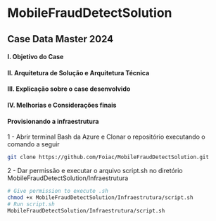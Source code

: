 # MobileFraudDetectSolution
## Case Data Master 2024

#### I. Objetivo do Case

#### II. Arquitetura de Solução e Arquitetura Técnica

#### III. Explicação sobre o case desenvolvido

#### IV. Melhorias e Considerações finais

#### Provisionando a infraestrutura
1 - Abrir terminal Bash da Azure e Clonar o repositório executando o comando a seguir

```bash
git clone https://github.com/Foiac/MobileFraudDetectSolution.git
```

2 - Dar permissão e executar o arquivo script.sh no diretório MobileFraudDetectSolution/Infraestrutura

```bash
# Give permission to execute .sh
chmod +x MobileFraudDetectSolution/Infraestrutura/script.sh
# Run script.sh
MobileFraudDetectSolution/Infraestrutura/script.sh
```
